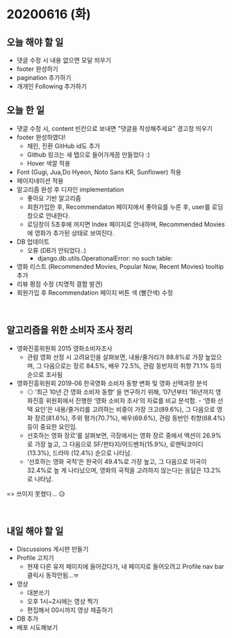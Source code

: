 # 20200616 (화)

## 오늘 해야 할 일

- 댓글 수정 시 내용 없으면 모달 띄우기
- footer 완성하기
- pagination 추가하기 
- 개개인 Following 추가하기 



## 오늘 한 일

- 댓글 수정 시, content 빈칸으로 보내면 "댓글을 작성해주세요" 경고창 띄우기
- footer 완성하였다! 
  - 채린, 진환 GitHub id도 추가 
  - Github 링크는 새 탭으로 들어가게끔 만들었다 :)
  - Hover 색깔 적용
- Font (Gugi, Jua,Do Hyeon, Noto Sans KR, Sunflower) 적용 
- 페이지네이션 적용 
- 알고리즘 완성 후 디자인 implementation
  - 좋아요 기반 알고리즘 
  - 회원가입한 후, Recommendaton 페이지에서 좋아요를 누른 후, user를 로딩창으로 안내한다.
  - 로딩창이 5초후에 꺼지면 Index 페이지로 안내하며, Recommended Movies에 영화가 추가된 상태로 보여진다.
- DB 업데이트 
  - 오류 (DB가 안되었다..)
    - django.db.utils.OperationalError: no such table:
- 영화 리스트 (Recommended Movies, Popular Now, Recent Movies)  tooltip 추가
- 리뷰 평점 수정 (치명적 결함 발견)
- 회원가입 후 Recommendation 페이지 버튼 색 (빨간색) 수정 

<br>

## 알고리즘을 위한 소비자 조사 정리

- 영화진흥위원회 2015 영화소비자조사
  - 관람 영화 선정 시 고려요인을 살펴보면, 내용/줄거리가 88.8%로 가장 높았으며, 그 다음으로는 장르 84.5%, 배우 72.5%, 관람 동반자의 취향 71.1% 등의 순으로 조사됨
- 영화진흥위원회 2019-06 한국영화 소비자 동향 변화 및 영화 선택과정 분석
  - ◎ ‘최근 10년 간 영화 소비자 동향’ 을 연구하기 위해, ’07년부터 ’16년까지 영화진흥 위원회에서 진행한 ‘영화 소비자 조사’의 자료를 비교 분석함. - ‘영화 선택 요인’은 내용/줄거리를 고려하는 비중이 가장 크고(89.6%), 그 다음으로 영화 장르(81.6%), 주위 평가(70.7%), 배우(69.6%), 관람 동반인 취향(68.4%) 등이 중요한 요인임.
  - 선호하는 영화 장르’를 살펴보면, 극장에서는 영화 장르 중에서 액션이 26.9%로 가장 높고, 그 다음으로 SF/판타지/어드벤처(15.9%), 로맨틱코미디(13.3%), 드라마 (12.4%) 순으로 나타남.
  - ‘선호하는 영화 국적’은 한국이 49.4%로 가장 높고, 그 다음으로 미국이 32.4%로 높 게 나타났으며, 영화의 국적을 고려하지 않는다는 응답은 13.2%로 나타남.

 => 쓰이지 못했다... 😥

<br>

## 내일 해야 할 일

- Discussions 게시판 만들기
- Profile 고치기 
  - 현재 다른 유저 페이지에 들어갔다가, 내 페이지로 들어오려고 Profile nav bar 클릭시 동작안됨...ㅠ
- 영상
  - 대본쓰기
  - 오후 1시~2시에는 영상 찍기
  - 편집해서 00시까지 영상 제출하기
- DB 추가
- 배포 시도해보기 

